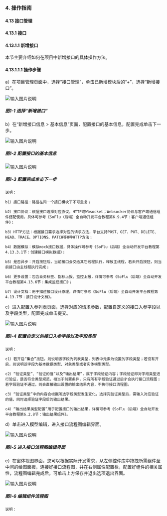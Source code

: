 ### 4. 操作指南

#### 4.13 接口管理

#### 4.13.1 接口

#### 4.13.1.1 新增接口

本节主要介绍如何在项目中新增接口的具体操作方法。

#### 4.13.1.1.1 操作步骤

a）在项目管理页面中，选择“接口管理”，单击已新增模块后的“+”，选择“新增接口”。

![输入图片说明](../../../../../images/SoFlu%EF%BC%88%E5%90%8E%E7%AB%AF%EF%BC%89%E5%BC%80%E5%8F%91%E5%B9%B3%E5%8F%B0/1.%20%E6%9C%80%E6%96%B0%E7%89%88%E6%9C%AC%20-%20%E6%9B%B4%E6%96%B0%E6%97%A5%E6%9C%9F%20-%202022.10.08/4.%20%E6%93%8D%E4%BD%9C%E6%8C%87%E5%8D%97/13.%20%E6%8E%A5%E5%8F%A3%E7%AE%A1%E7%90%86/1.%20%E6%8E%A5%E5%8F%A3/image.png)

##### 图1-1 选择“新增接口”

b）在“新增接口信息 > 基本信息”页面，配置接口的基本信息，配置完成单击下一步。

![输入图片说明](../../../../../images/SoFlu%EF%BC%88%E5%90%8E%E7%AB%AF%EF%BC%89%E5%BC%80%E5%8F%91%E5%B9%B3%E5%8F%B0/1.%20%E6%9C%80%E6%96%B0%E7%89%88%E6%9C%AC%20-%20%E6%9B%B4%E6%96%B0%E6%97%A5%E6%9C%9F%20-%202022.10.08/4.%20%E6%93%8D%E4%BD%9C%E6%8C%87%E5%8D%97/13.%20%E6%8E%A5%E5%8F%A3%E7%AE%A1%E7%90%86/1.%20%E6%8E%A5%E5%8F%A3/1-2.png)

##### 图1-2 配置接口的基本信息

![输入图片说明](../../../../../images/SoFlu%EF%BC%88%E5%90%8E%E7%AB%AF%EF%BC%89%E5%BC%80%E5%8F%91%E5%B9%B3%E5%8F%B0/1.%20%E6%9C%80%E6%96%B0%E7%89%88%E6%9C%AC%20-%20%E6%9B%B4%E6%96%B0%E6%97%A5%E6%9C%9F%20-%202022.10.08/4.%20%E6%93%8D%E4%BD%9C%E6%8C%87%E5%8D%97/13.%20%E6%8E%A5%E5%8F%A3%E7%AE%A1%E7%90%86/1.%20%E6%8E%A5%E5%8F%A3/1-3.png)

##### 图1-3 配置完成单击下一步

```
说明：

b1）接口路径：路径在同一个接口模块下不可重复；

b2）接口协议：根据接口选择对应协议，HTTP或Wbsocket；Websocker协议与客户端通信组件搭配使用，具体可参考《SoFlu（后端）全自动开发平台教程第6.9.4节：客户端通信组件》；

b3）HTTP方法：根据接口需求选择对应的请求方法，平台支持POST、GET、PUT、DELETE、HEAD、TRACE、OPTIONS、PATCH等8种HTTP方法；

b4）数据模拟：模拟mock接口数据，具体操作可参考《SoFlu（后端）全自动开发平台教程第4.13.3.1节：创建接口模拟数据》；

b5）是否异步：开启按钮后，当前接口会交给其它线程执行，释放主线程，若未开启按钮，则当前接口由主线程执行完成；

b6）更多设置：包含业务标签、指标上报、监控上报，详情可参考《SoFlu（后端）全自动开发平台教程第4.13.6节：集成监控接口》；

b7）设计文档：用于描述接口设计原理，详情可参考《SoFlu（后端）全自动开发平台教程第4.13.7节：接口设计文档》。
```

c）进入配置入参列表页面，选择对应的请求参数，配置自定义的接口入参字段以及字段类型，配置完成单击提交。

![输入图片说明](../../../../../images/SoFlu%EF%BC%88%E5%90%8E%E7%AB%AF%EF%BC%89%E5%BC%80%E5%8F%91%E5%B9%B3%E5%8F%B0/1.%20%E6%9C%80%E6%96%B0%E7%89%88%E6%9C%AC%20-%20%E6%9B%B4%E6%96%B0%E6%97%A5%E6%9C%9F%20-%202022.10.08/4.%20%E6%93%8D%E4%BD%9C%E6%8C%87%E5%8D%97/13.%20%E6%8E%A5%E5%8F%A3%E7%AE%A1%E7%90%86/1.%20%E6%8E%A5%E5%8F%A3/1-4.png)

##### 图1-4 配置自定义的接口入参字段以及字段类型

```
说明：

c1）若开启“集合”按钮，则说明该字段为列表类型，列表中元素为设置的字段类型；若没有开启，则说明该字段为基本数据类型、对象类型或者实体模型类型。

c2）“验证类型”、“验证的值”以及“输出结果”，属于字段验证内容；字段验证即对字段类型进行验证，是否符合类型规范，相当于前置条件，只有所有字段验证通过后才会执行接口流程图；若字段验证不通过，则会直接输出设置的输出结果内容，不执行接口流程图。

c3）“验证类型”中的内容会根据所选字段类型发生变化，选择完验证类型后，需输入对应验证的值，同时选择验证字段后的输出结果。

c4）“输出结果类型配置”用于配置接口的输出结果，详情可参考《SoFlu（后端）全自动开发平台教程第6.2.8节：输出结果组件》。
```

d）单击进入模型编辑，进入接口流程图编辑界面。

![输入图片说明](../../../../../images/SoFlu%EF%BC%88%E5%90%8E%E7%AB%AF%EF%BC%89%E5%BC%80%E5%8F%91%E5%B9%B3%E5%8F%B0/1.%20%E6%9C%80%E6%96%B0%E7%89%88%E6%9C%AC%20-%20%E6%9B%B4%E6%96%B0%E6%97%A5%E6%9C%9F%20-%202022.10.08/4.%20%E6%93%8D%E4%BD%9C%E6%8C%87%E5%8D%97/13.%20%E6%8E%A5%E5%8F%A3%E7%AE%A1%E7%90%86/1.%20%E6%8E%A5%E5%8F%A3/1-5.png)

##### 图1-5 进入接口流程图编辑界面

e）在窗体视图界面，您可以根据实际开发需求，从左侧控件库中拖拽所需组件至中间的绘图面板，连接好接口流程图，并在右侧属性配置栏，配置好组件的相关属性，流程图编辑完成后，可单击上方保存并退出选项退出界面。

![输入图片说明](../../../../../images/SoFlu%EF%BC%88%E5%90%8E%E7%AB%AF%EF%BC%89%E5%BC%80%E5%8F%91%E5%B9%B3%E5%8F%B0/1.%20%E6%9C%80%E6%96%B0%E7%89%88%E6%9C%AC%20-%20%E6%9B%B4%E6%96%B0%E6%97%A5%E6%9C%9F%20-%202022.10.08/4.%20%E6%93%8D%E4%BD%9C%E6%8C%87%E5%8D%97/13.%20%E6%8E%A5%E5%8F%A3%E7%AE%A1%E7%90%86/1.%20%E6%8E%A5%E5%8F%A3/1-6.png)

##### 图1-6 编辑组件流程图

```
说明：
